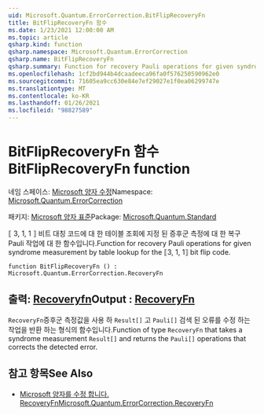 ```yaml
---
uid: Microsoft.Quantum.ErrorCorrection.BitFlipRecoveryFn
title: BitFlipRecoveryFn 함수
ms.date: 1/23/2021 12:00:00 AM
ms.topic: article
qsharp.kind: function
qsharp.namespace: Microsoft.Quantum.ErrorCorrection
qsharp.name: BitFlipRecoveryFn
qsharp.summary: Function for recovery Pauli operations for given syndrome measurement by table lookup for the ⟦3, 1, 1⟧ bit flip code.
ms.openlocfilehash: 1cf2bd944b4dcaadeeca96fa0f576250590962e0
ms.sourcegitcommit: 71605ea9cc630e84e7ef29027e1f0ea06299747e
ms.translationtype: MT
ms.contentlocale: ko-KR
ms.lasthandoff: 01/26/2021
ms.locfileid: "98827589"
---
```

# <a name="bitfliprecoveryfn-function"></a><span data-ttu-id="3f938-102">BitFlipRecoveryFn 함수</span><span class="sxs-lookup"><span data-stu-id="3f938-102">BitFlipRecoveryFn function</span></span>

<span data-ttu-id="3f938-103">네임 스페이스: [Microsoft 양자 수정](xref:Microsoft.Quantum.ErrorCorrection)</span><span class="sxs-lookup"><span data-stu-id="3f938-103">Namespace: [Microsoft.Quantum.ErrorCorrection](xref:Microsoft.Quantum.ErrorCorrection)</span></span>

<span data-ttu-id="3f938-104">패키지: [Microsoft 양자 표준](https://nuget.org/packages/Microsoft.Quantum.Standard)</span><span class="sxs-lookup"><span data-stu-id="3f938-104">Package: [Microsoft.Quantum.Standard](https://nuget.org/packages/Microsoft.Quantum.Standard)</span></span>


<span data-ttu-id="3f938-105">⟦ 3, 1, 1 ⟧ 비트 대칭 코드에 대 한 테이블 조회에 지정 된 증후군 측정에 대 한 복구 Pauli 작업에 대 한 함수입니다.</span><span class="sxs-lookup"><span data-stu-id="3f938-105">Function for recovery Pauli operations for given syndrome measurement by table lookup for the ⟦3, 1, 1⟧ bit flip code.</span></span>

```qsharp
function BitFlipRecoveryFn () : Microsoft.Quantum.ErrorCorrection.RecoveryFn
```


## <a name="output--recoveryfn"></a><span data-ttu-id="3f938-106">출력: [Recoveryfn](xref:Microsoft.Quantum.ErrorCorrection.RecoveryFn)</span><span class="sxs-lookup"><span data-stu-id="3f938-106">Output : [RecoveryFn](xref:Microsoft.Quantum.ErrorCorrection.RecoveryFn)</span></span>

<span data-ttu-id="3f938-107">`RecoveryFn`증후군 측정값을 사용 하 `Result[]` 고 `Pauli[]` 검색 된 오류를 수정 하는 작업을 반환 하는 형식의 함수입니다.</span><span class="sxs-lookup"><span data-stu-id="3f938-107">Function of type `RecoveryFn` that takes a syndrome measurement `Result[]` and returns the `Pauli[]` operations that corrects the detected error.</span></span>

## <a name="see-also"></a><span data-ttu-id="3f938-108">참고 항목</span><span class="sxs-lookup"><span data-stu-id="3f938-108">See Also</span></span>

- [<span data-ttu-id="3f938-109">Microsoft 양자를 수정 합니다. RecoveryFn</span><span class="sxs-lookup"><span data-stu-id="3f938-109">Microsoft.Quantum.ErrorCorrection.RecoveryFn</span></span>](xref:Microsoft.Quantum.ErrorCorrection.RecoveryFn)